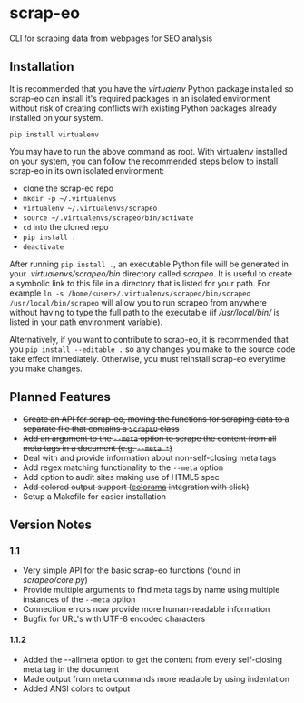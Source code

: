 # scrap-eo
CLI for scraping data from webpages for SEO analysis

## Installation
It is recommended that you have the *virtualenv* Python package installed so scrap-eo can install it's required packages in an isolated environment without risk of creating conflicts with existing Python packages already installed on your system.

`pip install virtualenv`

You may have to run the above command as root.
With virtualenv installed on your system, you can follow the recommended steps below to install scrap-eo in its own isolated environment:

* clone the scrap-eo repo
* `mkdir -p ~/.virtualenvs`
* `virtualenv ~/.virtualenvs/scrapeo`
* `source ~/.virtualenvs/scrapeo/bin/activate`
* `cd` into the cloned repo
* `pip install .`
* `deactivate`

After running `pip install .`, an executable Python file will be generated in your *.virtualenvs/scrapeo/bin* directory called *scrapeo*. It is useful to create a symbolic link to this file in a directory that is listed for your path. For example `ln -s /home/<user>/.virtualenvs/scrapeo/bin/scrapeo /usr/local/bin/scrapeo` will allow you to run scrapeo from anywhere without having to type the full path to the executable (if */usr/local/bin/* is listed in your path environment variable).

Alternatively, if you want to contribute to scrap-eo, it is recommended that you `pip install --editable .` so any changes you make to the source code take effect immediately. Otherwise, you must reinstall scrap-eo everytime you make changes.

## Planned Features
* ~~Create an API for scrap-eo, moving the functions for scraping data to a separate file that contains a `ScrapEO` class~~
* ~~Add an argument to the `--meta` option to scrape the content from all meta tags in a document (e.g. `--meta *`)~~
* Deal with and provide information about non-self-closing meta tags
* Add regex matching functionality to the `--meta` option
* Add option to audit sites making use of HTML5 spec 
* ~~Add colored output support ([colorama](https://pypi.python.org/pypi/colorama) integration with click)~~
* Setup a Makefile for easier installation

## Version Notes
### 1.1
* Very simple API for the basic scrap-eo functions (found in *scrapeo/core.py*)
* Provide multiple arguments to find meta tags by name using multiple instances of the `--meta` option
* Connection errors now provide more human-readable information
* Bugfix for URL's with UTF-8 encoded characters

#### 1.1.2
* Added the --allmeta option to get the content from every self-closing meta tag in the document
* Made output from meta commands more readable by using indentation 
* Added ANSI colors to output
